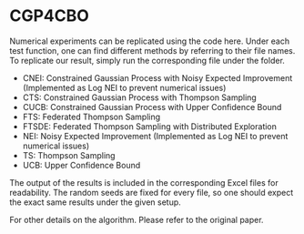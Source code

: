 # CGP4CBO
Numerical experiments can be replicated using the code here. 
Under each test function, one can find different methods by referring to their file names.
To replicate our result, simply run the corresponding file under the folder.

* CNEI: Constrained Gaussian Process with Noisy Expected Improvement (Implemented as Log NEI to prevent numerical issues)
* CTS: Constrained Gaussian Process with Thompson Sampling
* CUCB: Constrained Gaussian Process with Upper Confidence Bound
* FTS: Federated Thompson Sampling
* FTSDE: Federated Thompson Sampling with Distributed Exploration
* NEI: Noisy Expected Improvement (Implemented as Log NEI to prevent numerical issues)
* TS: Thompson Sampling
* UCB: Upper Confidence Bound

The output of the results is included in the corresponding Excel files for readability. 
The random seeds are fixed for every file, so one should expect the exact same results under the given setup.

For other details on the algorithm. Please refer to the original paper. 
